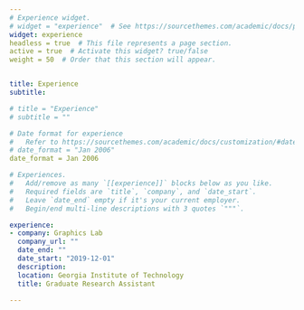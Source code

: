 ```yaml
---
# Experience widget.
# widget = "experience"  # See https://sourcethemes.com/academic/docs/page-builder/
widget: experience
headless = true  # This file represents a page section.
active = true  # Activate this widget? true/false
weight = 50  # Order that this section will appear.


title: Experience
subtitle:

# title = "Experience"
# subtitle = ""

# Date format for experience
#   Refer to https://sourcethemes.com/academic/docs/customization/#date-format
# date_format = "Jan 2006"
date_format = Jan 2006

# Experiences.
#   Add/remove as many `[[experience]]` blocks below as you like.
#   Required fields are `title`, `company`, and `date_start`.
#   Leave `date_end` empty if it's your current employer.
#   Begin/end multi-line descriptions with 3 quotes `"""`.

experience:
- company: Graphics Lab
  company_url: ""
  date_end: ""
  date_start: "2019-12-01"
  description: 
  location: Georgia Institute of Technology
  title: Graduate Research Assistant

---
```

